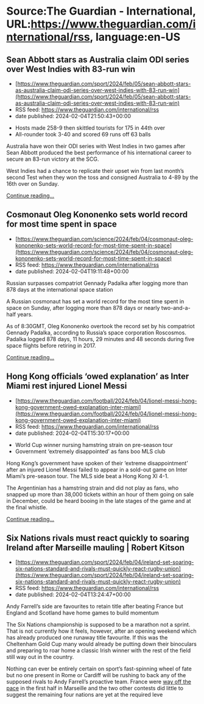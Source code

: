 # Source:The Guardian - International, URL:https://www.theguardian.com/international/rss, language:en-US

## Sean Abbott stars as Australia claim ODI series over West Indies with 83-run win
 - [https://www.theguardian.com/sport/2024/feb/05/sean-abbott-stars-as-australia-claim-odi-series-over-west-indies-with-83-run-win](https://www.theguardian.com/sport/2024/feb/05/sean-abbott-stars-as-australia-claim-odi-series-over-west-indies-with-83-run-win)
 - RSS feed: https://www.theguardian.com/international/rss
 - date published: 2024-02-04T21:50:43+00:00

<ul><li>Hosts made 258-9 then skittled tourists for 175 in 44th over</li><li>All-rounder took 3-40 and scored 69 runs off 63 balls</li></ul><p>Australia have won their ODI series with West Indies in two games after Sean Abbott produced the best performance of his international career to secure an 83-run victory at the SCG.</p><p>West Indies had a chance to replicate their upset win from last month’s second Test when they won the toss and consigned Australia to 4-89 by the 16th over on Sunday.</p> <a href="https://www.theguardian.com/sport/2024/feb/05/sean-abbott-stars-as-australia-claim-odi-series-over-west-indies-with-83-run-win">Continue reading...</a>

## Cosmonaut Oleg Kononenko sets world record for most time spent in space
 - [https://www.theguardian.com/science/2024/feb/04/cosmonaut-oleg-kononenko-sets-world-record-for-most-time-spent-in-space](https://www.theguardian.com/science/2024/feb/04/cosmonaut-oleg-kononenko-sets-world-record-for-most-time-spent-in-space)
 - RSS feed: https://www.theguardian.com/international/rss
 - date published: 2024-02-04T19:11:48+00:00

<p>Russian surpasses compatriot Gennady Padalka after logging more than 878 days at the international space station</p><p>A Russian cosmonaut has set a world record for the most time spent in space on Sunday, after logging more than 878 days or nearly two-and-a-half years.</p><p>As of 8:30GMT, Oleg Kononenko overtook the record set by his compatriot Gennady Padalka, according to Russia’s space corporation Roscosmos. Padalka logged 878 days, 11 hours, 29 minutes and 48 seconds during five space flights before retiring in 2017.</p> <a href="https://www.theguardian.com/science/2024/feb/04/cosmonaut-oleg-kononenko-sets-world-record-for-most-time-spent-in-space">Continue reading...</a>

## Hong Kong officials ‘owed explanation’ as Inter Miami rest injured Lionel Messi
 - [https://www.theguardian.com/football/2024/feb/04/lionel-messi-hong-kong-government-owed-explanation-inter-miami](https://www.theguardian.com/football/2024/feb/04/lionel-messi-hong-kong-government-owed-explanation-inter-miami)
 - RSS feed: https://www.theguardian.com/international/rss
 - date published: 2024-02-04T15:30:17+00:00

<ul><li>World Cup winner nursing hamstring strain on pre-season tour</li><li>Government ‘extremely disappointed’ as fans boo MLS club</li></ul><p>Hong Kong’s government have spoken of their ‘extreme disappointment’ after an injured Lionel Messi failed to appear in a sold-out game on Inter Miami’s pre-season tour. The MLS side beat a Hong Kong XI 4-1.</p><p>The Argentinian has a hamstring strain and did not play as fans, who snapped up more than 38,000 tickets within an hour of them going on sale in December, could be heard booing in the late stages of the game and at the final whistle.</p> <a href="https://www.theguardian.com/football/2024/feb/04/lionel-messi-hong-kong-government-owed-explanation-inter-miami">Continue reading...</a>

## Six Nations rivals must react quickly to soaring Ireland after Marseille mauling | Robert Kitson
 - [https://www.theguardian.com/sport/2024/feb/04/ireland-set-soaring-six-nations-standard-and-rivals-must-quickly-react-rugby-union](https://www.theguardian.com/sport/2024/feb/04/ireland-set-soaring-six-nations-standard-and-rivals-must-quickly-react-rugby-union)
 - RSS feed: https://www.theguardian.com/international/rss
 - date published: 2024-02-04T13:24:47+00:00

<p>Andy Farrell’s side are favourites to retain title after beating France but England and Scotland have home games to build momentum</p><p>The Six Nations championship is supposed to be a marathon not a sprint. That is not currently how it feels, however, after an opening weekend which has already produced one runaway title favourite. If this was the Cheltenham Gold Cup many would already be putting down their binoculars and preparing to roar home a classic Irish winner with the rest of the field still way out in the country.</p><p>Nothing can ever be entirely certain on sport’s fast-spinning wheel of fate but no one present in Rome or Cardiff will be rushing to back any of the supposed rivals to Andy Farrell’s proactive team. France were <a href="https://www.theguardian.com/sport/2024/feb/02/france-ireland-six-nations-">way off the pace</a> in the first half in Marseille and the two other contests did little to suggest the remaining four nations are yet at the required leve

